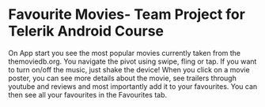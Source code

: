 # Favourite Movies- Team Project for Telerik Android Course


On App start you see the most popular movies currently taken from the themoviedb.org. You navigate the pivot using swipe, fling or tap. If you want to turn on/off the music, just shake the device! When you click on a movie poster, you can see more details about the movie, see trailers through youtube and reviews and most importantly add it to your favourites. You can then see all your favourites in the Favourites tab.



